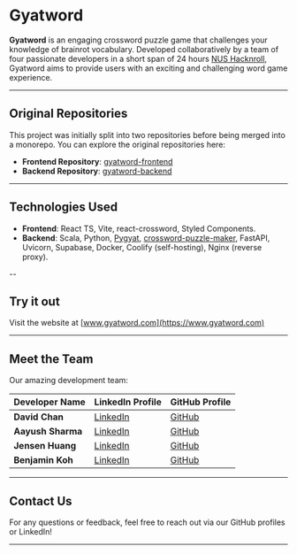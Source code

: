 # Gyatword

**Gyatword** is an engaging crossword puzzle game that challenges your knowledge of brainrot vocabulary. Developed collaboratively by a team of four passionate developers in a short span of 24 hours [NUS Hacknroll](https://hacknroll.nushackers.org), Gyatword aims to provide users with an exciting and challenging word game experience.

---
## Original Repositories

This project was initially split into two repositories before being merged into a monorepo. You can explore the original repositories here:

- **Frontend Repository**: [gyatword-frontend](https://github.com/davidchanwz/gyatword-frontend)
- **Backend Repository**: [gyatword-backend](https://github.com/davidchanwz/gyatword-backend)


---

## Technologies Used

- **Frontend**: React TS, Vite, react-crossword, Styled Components.
- **Backend**: Scala, Python, [Pygyat](https://www.pygyat.org), [crossword-puzzle-maker](https://github.com/papauschek/crossword-puzzle-maker), FastAPI, Uvicorn, Supabase, Docker, Coolify (self-hosting), Nginx (reverse proxy).

--

## Try it out

Visit the website at [www.gyatword.com](https://www.gyatword.com)

---

## Meet the Team

Our amazing development team:

| Developer Name  | LinkedIn Profile                                    | GitHub Profile                                 |
|------------------|----------------------------------------------------|-----------------------------------------------|
| **David Chan** | [LinkedIn](https://linkedin.com/in/davidchanwz)      | [GitHub](https://github.com/davidchanwz)       |
| **Aayush Sharma** | [LinkedIn](https://www.linkedin.com/in/aayush-sharma-329321208/)      | [GitHub](https://github.com/aahyush)       |
| **Jensen Huang** | [LinkedIn](https://www.linkedin.com/in/jensenhyk/)      | [GitHub](https://github.com/jensenhuangyankai)       |
| **Benjamin Koh** | [LinkedIn](https://www.linkedin.com/in/benjaminkoh926/)      | [GitHub](https://github.com/Ben926)       |

---
## Contact Us

For any questions or feedback, feel free to reach out via our GitHub profiles or LinkedIn!

---
